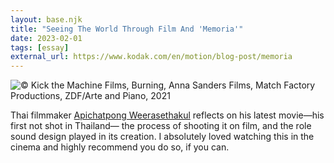 ```yaml
---
layout: base.njk
title: "Seeing The World Through Film And 'Memoria'"
date: 2023-02-01
tags: [essay]
external_url: https://www.kodak.com/en/motion/blog-post/memoria
---
```

![© Kick the Machine Films, Burning, Anna Sanders Films, Match Factory Productions, ZDF/Arte and Piano, 2021](/assets/links/memoria.avif "© Kick the Machine Films, Burning, Anna Sanders Films, Match Factory Productions, ZDF/Arte and Piano, 2021") 

Thai filmmaker [Apichatpong Weerasethakul](https://letterboxd.com/director/apichatpong-weerasethakul/) reflects on his latest movie—his first not shot in Thailand— the process of shooting it on film, and the role sound design played in its creation. I absolutely loved watching this in the cinema and highly recommend you do so, if you can.